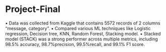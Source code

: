 # Project-Final
▪ Data was collected from Kaggle that contains 5572 records of 2 columns “message, category”.
▪ Compared various ML techniques like Logistic regression, Decision tree, KNN, Random Forest, Stacking model.
▪ Stacked model (STACK) was a strong performer across multiple metrics, including 98.5% accuracy, 98.7%precision, 99.5%recall, and 
 99.1% F1 score.
